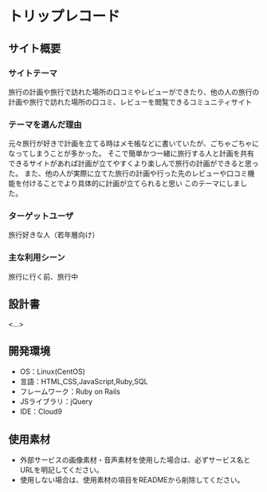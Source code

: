 # トリップレコード

## サイト概要
### サイトテーマ
旅行の計画や旅行で訪れた場所の口コミやレビューができたり、他の人の旅行の計画や旅行で訪れた場所の口コミ、レビューを閲覧できるコミュニティサイト

### テーマを選んだ理由
元々旅行が好きで計画を立てる時はメモ帳などに書いていたが、ごちゃごちゃになってしまうことが多かった。
そこで簡単かつ一緒に旅行する人と計画を共有できるサイトがあれば計画が立てやすくより楽しんで旅行の計画ができると思った。
また、他の人が実際に立てた旅行の計画や行った先のレビューや口コミ機能を付けることでより具体的に計画が立てられると思い
このテーマにしました。

### ターゲットユーザ
旅行好きな人（若年層向け）

### 主な利用シーン
旅行に行く前、旅行中

## 設計書
<...>

## 開発環境
- OS：Linux(CentOS)
- 言語：HTML,CSS,JavaScript,Ruby,SQL
- フレームワーク：Ruby on Rails
- JSライブラリ：jQuery
- IDE：Cloud9

## 使用素材
- 外部サービスの画像素材・音声素材を使用した場合は、必ずサービス名とURLを明記してください。
- 使用しない場合は、使用素材の項目をREADMEから削除してください。